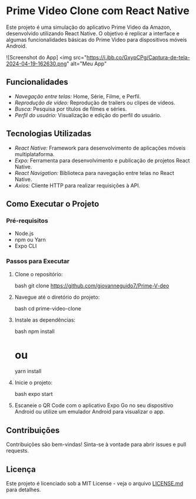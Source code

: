 # Prime Video Clone com React Native

Este projeto é uma simulação do aplicativo Prime Video da Amazon, desenvolvido utilizando React Native. O objetivo é replicar a interface e algumas funcionalidades básicas do Prime Video para dispositivos móveis Android.

![Screenshot do App]
<img src="https://i.ibb.co/GxypCPg/Captura-de-tela-2024-04-19-162630.png" alt="Meu App"


## Funcionalidades

- *Navegação entre telas:* Home, Série, Filme, e Perfil.
- *Reprodução de vídeo:* Reprodução de trailers ou clipes de vídeos.
- *Busca:* Pesquisa por títulos de filmes e séries.
- *Perfil do usuário:* Visualização e edição do perfil do usuário.

## Tecnologias Utilizadas

- *React Native:* Framework para desenvolvimento de aplicações móveis multiplataforma.
- *Expo:* Ferramenta para desenvolvimento e publicação de projetos React Native.
- *React Navigation:* Biblioteca para navegação entre telas no React Native.
- *Axios:* Cliente HTTP para realizar requisições à API.

## Como Executar o Projeto

### Pré-requisitos

- Node.js
- npm ou Yarn
- Expo CLI

### Passos para Executar

1. Clone o repositório:

    bash
    git clone https://github.com/giovanneguido7/Prime-V-deo
    

2. Navegue até o diretório do projeto:

    bash
    cd prime-video-clone
    

3. Instale as dependências:

    bash
    npm install
    # ou
    yarn install
    

4. Inicie o projeto:

    bash
    expo start
    

5. Escaneie o QR Code com o aplicativo Expo Go no seu dispositivo Android ou utilize um emulador Android para visualizar o app.

## Contribuições

Contribuições são bem-vindas! Sinta-se à vontade para abrir issues e pull requests.

## Licença

Este projeto é licenciado sob a MIT License - veja o arquivo [LICENSE.md](LICENSE.md) para detalhes.